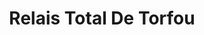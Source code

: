 ---
title: "Relais Total De Torfou"
url: /avrainville/relais-total-de-torfou/
shop: Lebensmittel
---